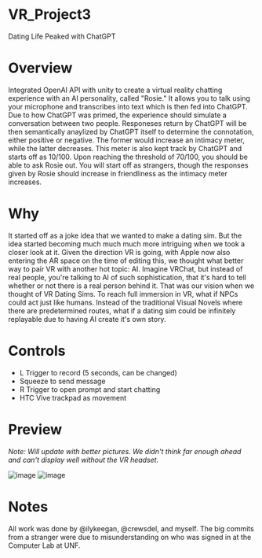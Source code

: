 # VR_Project3
 Dating Life Peaked with ChatGPT

 # Overview 
 Integrated OpenAI API with unity to create a virtual reality chatting experience with an AI personality, called "Rosie." It allows you to talk using your microphone and transcribes into text which is then fed into ChatGPT. Due to how ChatGPT was primed, the experience should simulate a conversation between two people. Responeses return by ChatGPT will be then semantically anaylized by ChatGPT itself to determine the connotation, either positive or negative. The former would increase an intimacy meter, while the latter decreases. This meter is also kept track by ChatGPT and starts off as 10/100. Upon reaching the threshold of 70/100, you should be able to ask Rosie out. You will start off as strangers, though the responses given by Rosie should increase in friendliness as the intimacy meter increases.

# Why
It started off as a joke idea that we wanted to make a dating sim. But the idea started becoming much much much more intriguing when we took a closer look at it. Given the direction VR is going, with Apple now also entering the AR space on the time of editing this, we thought what better way to pair VR with another hot topic: AI. Imagine VRChat, but instead of real people, you're talking to AI of such sophistication, that it's hard to tell whether or not there is a real person behind it. That was our vision when we thought of VR Dating Sims. To reach full immersion in VR, what if NPCs could act just like humans. Instead of the traditional Visual Novels where there are predetermined routes, what if a dating sim could be infinitely replayable due to having AI create it's own story.

# Controls
- L Trigger to record (5 seconds, can be changed)
- Squeeze to send message
- R Trigger to open prompt and start chatting
- HTC Vive trackpad as movement


# Preview
_Note: Will update with better pictures. We didn't think far enough ahead and can't display well without the VR headset._

![image](https://github.com/fei-jason/VR_Project3/assets/101422560/60582b24-a7cb-424b-818c-b73b61b8cf3d)
![image](https://github.com/fei-jason/VR_Project3/assets/101422560/01006461-2da8-474a-b492-a02f86c16edb)


 # Notes
 All work was done by @ilykeegan, @crewsdel, and myself. The big commits from a stranger were due to misunderstanding on who was signed in at the Computer Lab at UNF.
